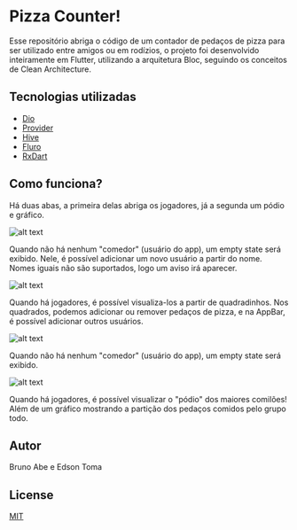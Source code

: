 # Pizza Counter!
Esse repositório abriga o código de um contador de pedaços de pizza para ser utilizado entre amigos ou em rodízios,
o projeto foi desenvolvido inteiramente em Flutter, utilizando a arquitetura Bloc, seguindo os conceitos de Clean Architecture.

## Tecnologias utilizadas
- [Dio](https://pub.dev/packages/dio)
- [Provider](https://pub.dev/packages/provider)
- [Hive](https://pub.dev/packages/hive)
- [Fluro](https://pub.dev/packages/fluro)
- [RxDart](https://pub.dev/packages/rxdart)

## Como funciona?
Há duas abas, a primeira delas abriga os jogadores, já a segunda um pódio e gráfico.

![alt text](https://i.imgur.com/3lkXbDi.png)

Quando não há nenhum "comedor" (usuário do app), um empty state será exibido. Nele, é possível adicionar um novo usuário a partir do nome. Nomes iguais não são suportados, logo um aviso irá aparecer.

![alt text](https://i.imgur.com/QyUnV45.png)

Quando há jogadores, é possível visualiza-los a partir de quadradinhos. Nos quadrados, podemos adicionar ou remover pedaços de pizza, e na AppBar, é possível adicionar outros usuários.

![alt text](https://i.imgur.com/XLYaqES.png)

Quando não há nenhum "comedor" (usuário do app), um empty state será exibido.

![alt text](https://i.imgur.com/DTLrscs.png)

Quando há jogadores, é possível visualizar o "pódio" dos maiores comilões! Além de um gráfico mostrando a partição dos pedaços comidos pelo grupo todo.

## Autor
Bruno Abe e Edson Toma

## License
[MIT](https://choosealicense.com/licenses/mit/)
